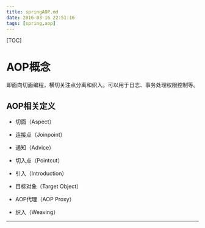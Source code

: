 ```yaml
---
title: springAOP.md
date: 2016-03-16 22:51:16
tags: [spring,aop]
---
```


[TOC]

<!--more-->

# AOP概念

即面向切面编程，横切关注点分离和织入。可以用于日志、事务处理权限控制等。

## AOP相关定义

- 切面（Aspect）
- 连接点（Joinpoint）
- 通知（Advice）
- 切入点（Pointcut）

- 引入（Introduction）
- 目标对象（Target Object）
- AOP代理（AOP Proxy）
- 织入（Weaving）

----





